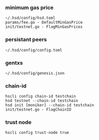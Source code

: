 ### minimum gas price
    ~/.hsd/config/hsd.toml
    params/fee.go - DefaultMinGasPrice
    init/testnet.go - FlagMinGasPrices
### persistant peers
    ~/.hsd/config/config.toml
### gentxs
    ~/.hsd/config/genesis.json
### chain-id
    hscli config chain-id testchain
    hsd testnet --chain-id testchain
    hsd init [moniker] --chain-id testchain
    init/testnet.go - FlagChainID
### trust node
    hscli config trust-node true